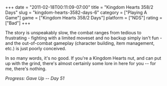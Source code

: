+++
date = "2011-02-18T00:11:09-07:00"
title = "Kingdom Hearts 358/2 Days"
slug = "kingdom-hearts-3582-days-6"
category = ["Playing A Game"]
game = ["Kingdom Hearts 358/2 Days"]
platform = ["NDS"]
rating = ["Bad"]
+++

The story is unspeakably slow, the combat ranges from tedious to frustrating - fighting with a limited moveset and no backup simply isn't fun - and the out-of-combat gameplay (character building, item management, etc.) is just poorly conceived.

In so many words, it's no good.  If you're a Kingdom Hearts nut, and can put up with the grind, there's almost certainly some lore in here for you -- for me, there's nothing.

<i>Progress: Gave Up -- Day 51</i>